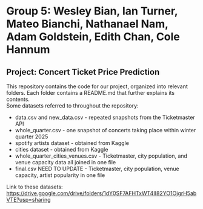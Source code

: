 # Group 5: Wesley Bian, Ian Turner, Mateo Bianchi, Nathanael Nam, Adam Goldstein, Edith Chan, Cole Hannum
## Project: Concert Ticket Price Prediction
This repository contains the code for our project, organized into relevant folders. Each folder contains a README.md that further explains its contents. 
<br>
Some datasets referred to throughout the repository:
<ul>
<li> data.csv and new_data.csv - repeated snapshots from the Ticketmaster API </li>
<li> whole_quarter.csv - one snapshot of concerts taking place within winter quarter 2025 </li>
<li> spotify artists dataset - obtained from Kaggle </li>
<li> cities dataset - obtained from Kaggle </li>
<li> whole_quarter_cities_venues.csv - Ticketmaster, city population, and venue capacity data all joined in one file </li>
<li> final.csv NEED TO UPDATE - Ticketmaster, city population, venue capacity, artist popularity in one file </li>
</ul>

Link to these datasets: https://drive.google.com/drive/folders/1dY0SF7AFHTxWT4II82YO1OjgrH5abVTE?usp=sharing